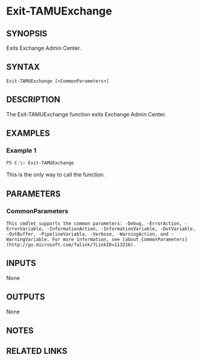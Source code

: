 # Exit-TAMUExchange

## SYNOPSIS

Exits Exchange Admin Center.

## SYNTAX

```
Exit-TAMUExchange [<CommonParameters>]
```

## DESCRIPTION

The Exit-TAMUExchange function exits Exchange Admin Center.

## EXAMPLES

### Example 1
```powershell
PS C:\> Exit-TAMUExchange
```

This is the only way to call the function.

## PARAMETERS

### CommonParameters

    This cmdlet supports the common parameters: -Debug, -ErrorAction, -ErrorVariable, -InformationAction, -InformationVariable, -OutVariable, -OutBuffer, -PipelineVariable, -Verbose, -WarningAction, and -WarningVariable. For more information, see [about_CommonParameters](http://go.microsoft.com/fwlink/?LinkID=113216).

## INPUTS

None

## OUTPUTS

None

## NOTES

## RELATED LINKS
